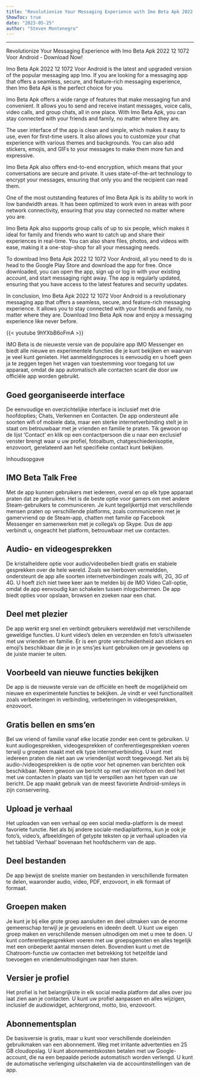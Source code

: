 ```yaml
---
title: "Revolutionize Your Messaging Experience with Imo Beta Apk 2022 12 1072 Voor Android - Download Now!"
ShowToc: true 
date: "2023-05-25"
author: "Steven Montenegro"
---
```

*****
Revolutionize Your Messaging Experience with Imo Beta Apk 2022 12 1072 Voor Android - Download Now!

Imo Beta Apk 2022 12 1072 Voor Android is the latest and upgraded version of the popular messaging app Imo. If you are looking for a messaging app that offers a seamless, secure, and feature-rich messaging experience, then Imo Beta Apk is the perfect choice for you.

Imo Beta Apk offers a wide range of features that make messaging fun and convenient. It allows you to send and receive instant messages, voice calls, video calls, and group chats, all in one place. With Imo Beta Apk, you can stay connected with your friends and family, no matter where they are.

The user interface of the app is clean and simple, which makes it easy to use, even for first-time users. It also allows you to customize your chat experience with various themes and backgrounds. You can also add stickers, emojis, and GIFs to your messages to make them more fun and expressive.

Imo Beta Apk also offers end-to-end encryption, which means that your conversations are secure and private. It uses state-of-the-art technology to encrypt your messages, ensuring that only you and the recipient can read them.

One of the most outstanding features of Imo Beta Apk is its ability to work in low bandwidth areas. It has been optimized to work even in areas with poor network connectivity, ensuring that you stay connected no matter where you are.

Imo Beta Apk also supports group calls of up to six people, which makes it ideal for family and friends who want to catch up and share their experiences in real-time. You can also share files, photos, and videos with ease, making it a one-stop-shop for all your messaging needs.

To download Imo Beta Apk 2022 12 1072 Voor Android, all you need to do is head to the Google Play Store and download the app for free. Once downloaded, you can open the app, sign up or log in with your existing account, and start messaging right away. The app is regularly updated, ensuring that you have access to the latest features and security updates.

In conclusion, Imo Beta Apk 2022 12 1072 Voor Android is a revolutionary messaging app that offers a seamless, secure, and feature-rich messaging experience. It allows you to stay connected with your friends and family, no matter where they are. Download Imo Beta Apk now and enjoy a messaging experience like never before.

{{< youtube 9hYXbB6oFmA >}} 



IMO Beta is de nieuwste versie van de populaire app IMO Messenger en biedt alle nieuwe en experimentele functies die je kunt bekijken en waarvan je veel kunt genieten. Het aanmeldingsproces is eenvoudig en u hoeft geen ja te zeggen tegen het vragen van toestemming voor toegang tot uw apparaat, omdat de app automatisch alle contacten scant die door uw officiële app worden gebruikt. 
 
## Goed georganiseerde interface
 
De eenvoudige en overzichtelijke interface is inclusief met drie hoofdopties; Chats, Verkennen en Contacten. De app ondersteunt alle soorten wifi of mobiele data, maar een sterke internetverbinding stelt je in staat om betrouwbaar met je vrienden en familie te praten. Tik gewoon op de lijst ‘Contact’ en klik op een contactpersoon die u naar een exclusief venster brengt waar u uw profiel, fotoalbum, chatgeschiedenisoptie, enzovoort, gerelateerd aan het specifieke contact kunt bekijken. 
 
Inhoudsopgave
 
## IMO Beta Talk Free
 
Met de app kunnen gebruikers met iedereen, overal en op elk type apparaat praten dat ze gebruiken. Het is de beste optie voor gamers om met andere Steam-gebruikers te communiceren. Je kunt tegelijkertijd met verschillende mensen praten op verschillende platforms, zoals communiceren met je gamervriend op de Steam-app, chatten met familie op Facebook Messenger en samenwerken met je collega’s op Skype. Dus de app verbindt u, ongeacht het platform, betrouwbaar met uw contacten. 
 
## Audio- en videogesprekken
 
De kristalheldere optie voor audio/videobellen biedt gratis en stabiele gesprekken over de hele wereld. Zoals we hierboven vermeldden, ondersteunt de app alle soorten internetverbindingen zoals wifi, 2G, 3G of 4G. U hoeft zich niet twee keer aan te melden bij de IMO Video Call-optie, omdat de app eenvoudig kan schakelen tussen inlogschermen. De app biedt opties voor opslaan, browsen en zoeken naar een chat. 
 
## Deel met plezier
 
De app werkt erg snel en verbindt gebruikers wereldwijd met verschillende geweldige functies. U kunt video’s delen en verzenden en foto’s uitwisselen met uw vrienden en familie. Er is een grote verscheidenheid aan stickers en emoji’s beschikbaar die je in je sms’jes kunt gebruiken om je gevoelens op de juiste manier te uiten.  
 
## Voorbeeld van nieuwe functies bekijken
 
De app is de nieuwste versie van de officiële en heeft de mogelijkheid om nieuwe en experimentele functies te bekijken. Je vindt er veel functionaliteit zoals verbeteringen in verbinding, verbeteringen in videogesprekken, enzovoort. 
 
## Gratis bellen en sms’en
 
Bel uw vriend of familie vanaf elke locatie zonder een cent te gebruiken. U kunt audiogesprekken, videogesprekken of conferentiegesprekken voeren terwijl u groepen maakt met elk type internetverbinding. U kunt met iedereen praten die niet aan uw vriendenlijst wordt toegevoegd. Net als bij audio-/videogesprekken is de optie voor het opnemen van berichten ook beschikbaar. Neem gewoon uw bericht op met uw microfoon en deel het met uw contacten in plaats van tijd te verspillen aan het typen van uw bericht. De app maakt gebruik van de meest favoriete Android-smileys in zijn conservering. 
 
## Upload je verhaal
 
Het uploaden van een verhaal op een social media-platform is de meest favoriete functie. Net als bij andere sociale-mediaplatforms, kun je ook je foto’s, video’s, afbeeldingen of getypte teksten op je verhaal uploaden via het tabblad ‘Verhaal’ bovenaan het hoofdscherm van de app. 
 
## Deel bestanden
 
De app bewijst de snelste manier om bestanden in verschillende formaten te delen, waaronder audio, video, PDF, enzovoort, in elk formaat of formaat. 
 
## Groepen maken
 
Je kunt je bij elke grote groep aansluiten en deel uitmaken van de enorme gemeenschap terwijl je je gevoelens en ideeën deelt. U kunt uw eigen groep maken en verschillende mensen uitnodigen om met u mee te doen. U kunt conferentiegesprekken voeren met uw groepsgenoten en alles tegelijk met een onbeperkt aantal mensen delen. Bovendien kunt u met de Chatroom-functie uw contacten met betrekking tot hetzelfde land toevoegen en vriendenuitnodigingen naar hen sturen. 
 
## Versier je profiel
 
Het profiel is het belangrijkste in elk social media platform dat alles over jou laat zien aan je contacten. U kunt uw profiel aanpassen en alles wijzigen, inclusief de audiowidget, achtergrond, motto, bio, enzovoort. 
 
## Abonnementsplan
 
De basisversie is gratis, maar u kunt voor verschillende doeleinden gebruikmaken van een abonnement. Weg met irritante advertenties en 25 GB cloudopslag. U kunt abonnementskosten betalen met uw Google-account, die na een bepaalde periode automatisch worden verlengd. U kunt de automatische verlenging uitschakelen via de accountinstellingen van de app. 



